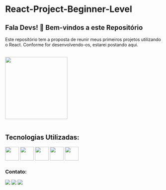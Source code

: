 # React-Project-Beginner-Level

## Fala Devs! 👋 Bem-vindos a este Repositório

Este repositório tem a proposta de reunir meus primeiros projetos utilizando o React. Conforme for desenvolvendo-os, estarei postando aqui.
<br><br>

<div>
<a href="https://github.com/Julio-Caio/React-Project-Beginner-Level-">
<img height="200em" src="https://github-readme-stats.vercel.app/api?username=Julio-Caio&theme=panda&show_icons=true"
<img height="200em" src="https://github-readme-stats.vercel.app/api?username=Julio-Caio&show_icons=true&theme=dracula&include_all_commits=true&count_private=true"/>
</a>
</div>
<br>

## Tecnologias Utilizadas:

<div style= "display: inline-block">
<img src="https://cdn.jsdelivr.net/gh/devicons/devicon/icons/react/react-original-wordmark.svg" width= "44" height="44" />
<img src="https://cdn.jsdelivr.net/gh/devicons/devicon/icons/html5/html5-original.svg" width="44" height="44"/>
<img src="https://cdn.jsdelivr.net/gh/devicons/devicon/icons/css3/css3-original.svg" width="44" height="44"/>
<img src="https://cdn.jsdelivr.net/gh/devicons/devicon/icons/javascript/javascript-original.svg" width="44" height="44"/>
<img src="https://cdn.jsdelivr.net/gh/devicons/devicon/icons/nodejs/nodejs-original.svg" width="44" height="44"/>
</div>

### Contato: 
<div>
<a href="https://instagram.com/juliocaiordos" target="_blank"><img src="https://img.shields.io/badge/-Instagram-%23E4405F?style=for-the-badge&logo=instagram&logoColor=white" target="_blank"></a>
<a href = "mailto:contato@julio.caio@academico.ifpb.edu.br"><img src="https://img.shields.io/badge/Gmail-D14836?style=for-the-badge&logo=gmail&logoColor=white" target="_blank"></a>
<a href="https://www.linkedin.com/in/j%C3%BAlio-caio-r-santos" target="_blank"><img src="https://img.shields.io/badge/-LinkedIn-%230077B5?style=for-the-badge&logo=linkedin&logoColor=white" target="_blank"></a>   
</div>
